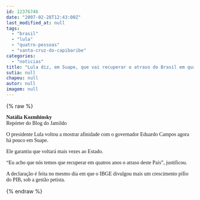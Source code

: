 ```yaml
---
id: 12376746
date: "2007-02-28T12:43:00Z"
last_modified_at: null
tags:
  - "brasil"
  - "lula"
  - "quatro-pessoas"
  - "santa-cruz-do-capibaribe"
categories:
  - "noticias"
title: "Lula diz, em Suape, que vai recuperar o atraso do Brasil em quatro anos"
sutia: null
chapeu: null
autor: null
imagem: null
---
```

{% raw %}
<p><P><FONT face=Verdana><STRONG>Natália Kozmhinsky<BR></STRONG></FONT><FONT face=Verdana>Repórter do Blog do Jamildo</FONT></P></p>
<p><P><FONT face=Verdana>O presidente Lula voltou a mostrar afinidade com o governador Eduardo Campos agora há pouco em Suape.</FONT></P></p>
<p><P><FONT face=Verdana>Ele garantiu que voltará mais vezes ao Estado.</FONT></P></p>
<p><P><FONT face=Verdana>“Eu acho que nós temos que recuperar em quatros anos o atraso deste País”, justificou.</FONT></P></p>
<p><P><FONT face=Verdana>A declaração é feita no mesmo dia em que o IBGE divulgou mais um crescimento pífio do PIB, sob a gestão petista.</FONT></P> </p>
{% endraw %}